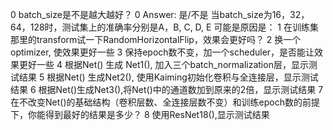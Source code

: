 0 batch_size是不是越大越好？
0 Answer: 是/不是
当batch_size为16，32，64，128时，测试集上的准确率分别是A，B, C, D, E
可能是原因是：
1 在训练集那里的transform试一下RandomHorizontalFlip，效果会更好吗？
2 换一个optimizer, 使效果更好一些
3 保持epoch数不变，加一个scheduler，是否能让效果更好一些
4 根据Net() 生成 Net1(), 加入三个batch_normalization层，显示测试结果
5 根据Net() 生成Net2(), 使用Kaiming初始化卷积与全连接层，显示测试结果
6 根据Net()生成Net3(),将Net()中的通道数加到原来的2倍，显示测试结果
7 在不改变Net()的基础结构（卷积层数、全连接层数不变）和训练epoch数的前提下，你能得到最好的结果是多少？
8 使用ResNet18(),显示测试结果